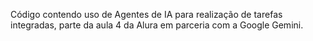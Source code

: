 Código contendo uso de Agentes de IA para realização de tarefas integradas, parte da aula 4 da Alura em parceria com a Google Gemini.
